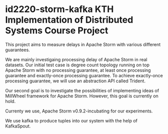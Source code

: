 id2220-storm-kafka
KTH Implementation of Distributed Systems Course Project
==================

This project aims to measure delays in Apache Storm with various different guarantees. 

We are mainly investigaing processing delay of Apache Storm in real datasets. Our initial test case is degree count topology running on top Apache Storm with no processing guarantee, at least once processing guarantee and exactly-once processing guarantee. To achieve exactly-once processing guarantee, we will use an abstraction API called Trident.

Our second goal is to investigate the possibilities of implementing ideas of MillWheel framework for Apache Storm. However, this goal is currently on hold.

Currenty we use, Apache Storm v0.9.2-incubating for our experiments.

We use kafka to produce tuples into our system with the help of KafkaSpout. 


